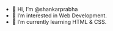- 👋 Hi, I’m @shankarprabha
- 👀 I’m interested in Web Development.
- 🌱 I’m currently learning HTML & CSS.


<!---
- 💞️ I’m looking to collaborate on ...
- 📫 How to reach me ...
shankarprabha/shankarprabha is a ✨ special ✨ repository because its `README.md` (this file) appears on your GitHub profile.
You can click the Preview link to take a look at your changes.
--->
